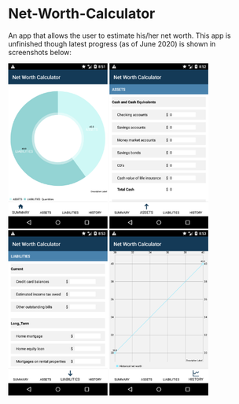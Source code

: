 # Net-Worth-Calculator
An app that allows the user to estimate his/her net worth. This app is unfinished though latest progress (as of June 2020) is shown in screenshots below:

<p float="left">
  <img src="https://github.com/ClintonIgwegbu/Net-Worth-Calculator/blob/master/summary.png" width="40%"/>
  <img src="https://github.com/ClintonIgwegbu/Net-Worth-Calculator/blob/master/assets.png" width="40%"/>
  <img src="https://github.com/ClintonIgwegbu/Net-Worth-Calculator/blob/master/liabilities.png" width="40%"/>
  <img src="https://github.com/ClintonIgwegbu/Net-Worth-Calculator/blob/master/history.png" width="40%"/>
</p>
